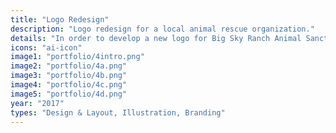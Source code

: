 ```yaml
---
title: "Logo Redesign"
description: "Logo redesign for a local animal rescue organization."
details: "In order to develop a new logo for Big Sky Ranch Animal Sanctuary, I considered the organization's target demographic and their business needs, as well as the company's overall brand. After conducting a thorough brand audit, I created a logo design that better suited their organization"
icons: "ai-icon"
image1: "portfolio/4intro.png"
image2: "portfolio/4a.png"
image3: "portfolio/4b.png"
image4: "portfolio/4c.png"
image5: "portfolio/4d.png"
year: "2017"
types: "Design & Layout, Illustration, Branding"
---
```

